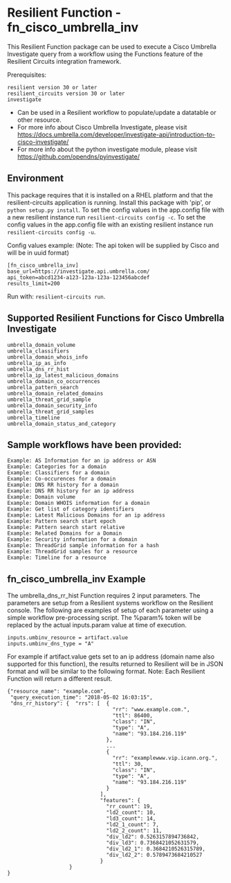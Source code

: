 # Resilient Function - fn_cisco_umbrella_inv

This Resilient Function package can be used to execute a Cisco Umbrella Investigate query from a workflow using the Functions feature of the Resilient
Circuits integration framework.

Prerequisites:
```
resilient version 30 or later
resilient_circuits version 30 or later
investigate
```
* Can be used in a Resilient workflow to populate/update a datatable or other resource.
* For more info about Cisco Umbrella Investigate, please visit https://docs.umbrella.com/developer/investigate-api/introduction-to-cisco-investigate/
* For more info about the python investigate module, please visit https://github.com/opendns/pyinvestigate/


## Environment

This package requires that it is installed on a RHEL platform and that the resilient-circuits application is running.
Install this package with 'pip', or `python setup.py install`.
To set the config values in the app.config file with a new resilient instance run `resilient-circuits config -c`.
To set the config values in the app.config file with an existing resilient instance run `resilient-circuits config -u`.

Config values example:
(Note: The api token will be supplied by Cisco and will be in uuid format)
```
[fn_cisco_umbrella_inv]
base_url=https://investigate.api.umbrella.com/
api_token=abcd1234-a123-123a-123a-123456abcdef
results_limit=200
```

Run with: `resilient-circuits run`.

## Supported Resilient Functions for Cisco Umbrella Investigate
```
umbrella_domain_volume
umbrella_classifiers
umbrella_domain_whois_info
umbrella_ip_as_info
umbrella_dns_rr_hist
umbrella_ip_latest_malicious_domains
umbrella_domain_co_occurrences
umbrella_pattern_search
umbrella_domain_related_domains
umbrella_threat_grid_sample
umbrella_domain_security_info
umbrella_threat_grid_samples
umbrella_timeline
umbrella_domain_status_and_category
```
## Sample workflows have been provided:
```
Example: AS Information for an ip address or ASN
Example: Categories for a domain
Example: Classifiers for a domain
Example: Co-occurences for a domain
Example: DNS RR history for a domain
Example: DNS RR history for an ip address
Example: Domain volume
Example: Domain WHOIS information for a domain
Example: Get list of category identifiers
Example: Latest Malicious Domains for an ip address
Example: Pattern search start epoch
Example: Pattern search start relative
Example: Related Domains for a Domain
Example: Security information for a domain
Example: ThreadGrid sample information for a hash
Example: ThreadGrid samples for a resource
Example: Timeline for a resource
```
## fn_cisco_umbrella_inv Example

The umbrella_dns_rr_hist Function requires 2 input parameters. The parameters are setup from a Resilient systems workflow on the Resilient console.
The following are examples of setup of each parameter using a simple workflow pre-processing script. The %param% token
will be replaced by the actual inputs.param value at time of execution.

```
inputs.umbinv_resource = artifact.value
inputs.umbinv_dns_type = "A"
```
For example if artifact.value gets set to an ip address (domain name also supported for this function), the results
returned to Resilient will be in JSON format and will be similar to the following format.
Note: Each Resilient Function will return a different result.
```
{"resource_name": "example.com",
 "query_execution_time": "2018-05-02 16:03:15",
 "dns_rr_history": {  "rrs": [  {
                                  "rr": "www.example.com.",
                                  "ttl": 86400,
                                  "class": "IN",
                                  "type": "A",
                                  "name": "93.184.216.119"
                                },
                                ...
                                {
                                  "rr": "examplewww.vip.icann.org.",
                                  "ttl": 30,
                                  "class": "IN",
                                  "type": "A",
                                  "name": "93.184.216.119"
                                }
                              ],
                              "features": {
                                "rr_count": 19,
                                "ld2_count": 10,
                                "ld3_count": 14,
                                "ld2_1_count": 7,
                                "ld2_2_count": 11,
                                "div_ld2": 0.5263157894736842,
                                "div_ld3": 0.7368421052631579,
                                "div_ld2_1": 0.3684210526315789,
                                "div_ld2_2": 0.5789473684210527
                              }
                    }
}
```
